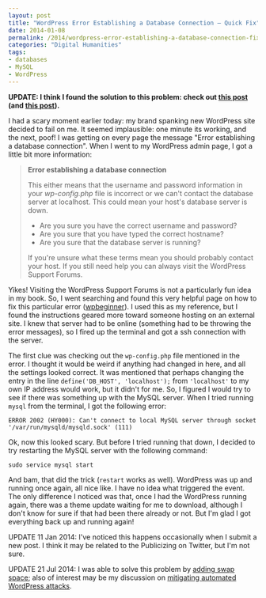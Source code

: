 ```yaml
---
layout: post
title: "WordPress Error Establishing a Database Connection — Quick Fix"
date: 2014-01-08
permalink: /2014/wordpress-error-establishing-a-database-connection-fixed/
categories: "Digital Humanities"
tags:
- databases
- MySQL
- WordPress
---
```


**UPDATE: I think I found the solution to this problem: check out [this post][1] (and [this post][2]).**

I had a scary moment earlier today: my brand spanking new WordPress site decided to fail on me. It seemed implausible: one minute its working, and the next, poof! I was getting on every page the message "Error establishing a database connection". When I went to my WordPress admin page, I got a little bit more information:

> **Error establishing a database connection**
>
> This either means that the username and password information in your _wp-config.php_ file is incorrect or we can't contact the database server at localhost. This could mean your host's database server is down.
>
> * Are you sure you have the correct username and password?
> * Are you sure that you have typed the correct hostname?
> * Are you sure that the database server is running?
>
> If you're unsure what these terms mean you should probably contact your host. If you still need help you can always visit the WordPress Support Forums.

Yikes! Visiting the WordPress Support Forums is not a particularly fun idea in my book. So, I went searching and found this very helpful page on how to fix this particular error ([wpbeginner][3]). I used this as my reference, but I found the instructions geared more toward someone hosting on an external site. I knew that server had to be online (something had to be throwing the error messages), so I fired up the terminal and got a ssh connection with the server.

The first clue was checking out the `wp-config.php` file mentioned in the error. I thought it would be weird if anything had changed in here, and all the settings looked correct. It was mentioned that perhaps changing the entry in the line `define('DB_HOST', 'localhost');` from `'localhost'` to my own IP address would work, but it didn't for me. So, I figured I would try to see if there was something up with the MySQL server. When I tried running `mysql` from the terminal, I got the following error:

    ERROR 2002 (HY000): Can't connect to local MySQL server through socket '/var/run/mysqld/mysqld.sock' (111)

Ok, now this looked scary. But before I tried running that down, I decided to try restarting the MySQL server with the following command:

    sudo service mysql start

And bam, that did the trick (`restart` works as well). WordPress was up and running once again, all nice like. I have no idea what triggered the event. The only difference I noticed was that, once I had the WordPress running again, there was a theme update waiting for me to download, although I don't know for sure if that had been there already or not. But I'm glad I got everything back up and running again!

UPDATE 11 Jan 2014: I've noticed this happens occasionally when I submit a new post. I think it may be related to the Publicizing on Twitter, but I'm not sure.

UPDATE 21 Jul 2014: I was able to solve this problem by [adding swap space][1]; also of interest may be my discussion on [mitigating automated WordPress attacks][2].

[1]: http://danielgriff.in/2014/add-swap-space-to-ec2-to-increase-performance-and-mitigate-failure/ "Add Swap Space to EC2 to Increase Performance and Mitigate Failure"
[2]: http://danielgriff.in/2014/mitigation-strategies-for-a-xmlrpc-php-attack/ "Mitigation Strategies for a XMLRPC.PHP attack"
[3]: http://www.wpbeginner.com/wp-tutorials/how-to-fix-the-error-establishing-a-database-connection-in-wordpress/ "How to fix the Error Establishing a Database Connection"
